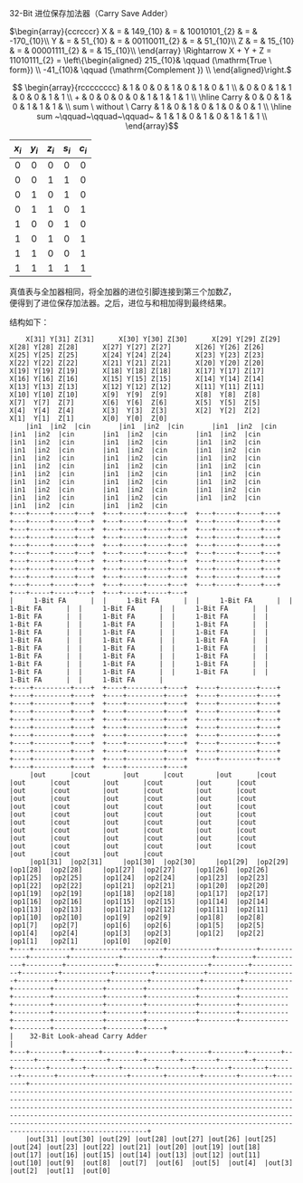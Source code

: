 32-Bit 进位保存加法器（Carry Save Adder）

$`\begin{array}{ccrcccr}
    X & = & 149_{10} & = & 10010101_{2} & = & -170_{10}\\
    Y & = &  51_{10} & = & 00110011_{2} & = &   51_{10}\\
    Z & = &  15_{10} & = & 00001111_{2} & = &   15_{10}\\
\end{array} \Rightarrow 
X + Y + Z = 11010111_{2} = \left\{\begin{aligned}
     215_{10}& \qquad (\mathrm{True \ form}) \\
     -41_{10}& \qquad (\mathrm{Complement }) \\
\end{aligned}\right.`$ 

$$
\begin{array}{rcccccccc}
                               & 1 & 0 & 0 & 1 & 0 & 1 & 0 & 1 \\
                               & 0 & 0 & 1 & 1 & 0 & 0 & 1 & 1 \\
                             + & 0 & 0 & 0 & 0 & 1 & 1 & 1 & 1 \\
    \hline
                         Carry & 0 & 0 & 1 & 0 & 1 & 1 & 1 &   \\
       sum \  without \  Carry & 1 & 0 & 1 & 0 & 1 & 0 & 0 & 1 \\
    \hline
    sum ~\qquad~\qquad~\qquad~ & 1 & 1 & 0 & 1 & 0 & 1 & 1 & 1 \\
\end{array}$$

| $`x_{i}`$ | $`y_{i}`$ | $`z_{i}`$ | $`s_{i}`$ | $`c_{i}`$ |
|:-:|:-:|:-:|:-:|:-:|
| 0 | 0 | 0 | 0 | 0 |
| 0 | 0 | 1 | 1 | 0 |
| 0 | 1 | 0 | 1 | 0 |
| 0 | 1 | 1 | 0 | 1 |
| 1 | 0 | 0 | 1 | 0 |
| 1 | 0 | 1 | 0 | 1 |
| 1 | 1 | 0 | 0 | 1 |
| 1 | 1 | 1 | 1 | 1 |

真值表与全加器相同，将全加器的进位引脚连接到第三个加数$`Z`$， \
便得到了进位保存加法器。之后，进位与和相加得到最终结果。

结构如下：
<!-- 每行都用制表符（或者四个空格）缩进，创建一个等宽字符文本块，空格有效 -->
        X[31] Y[31] Z[31]      X[30] Y[30] Z[30]      X[29] Y[29] Z[29]      X[28] Y[28] Z[28]      X[27] Y[27] Z[27]      X[26] Y[26] Z[26]      X[25] Y[25] Z[25]      X[24] Y[24] Z[24]      X[23] Y[23] Z[23]      X[22] Y[22] Z[22]      X[21] Y[21] Z[21]      X[20] Y[20] Z[20]      X[19] Y[19] Z[19]      X[18] Y[18] Z[18]      X[17] Y[17] Z[17]      X[16] Y[16] Z[16]      X[15] Y[15] Z[15]      X[14] Y[14] Z[14]      X[13] Y[13] Z[13]      X[12] Y[12] Z[12]      X[11] Y[11] Z[11]      X[10] Y[10] Z[10]      X[9]  Y[9]  Z[9]       X[8]  Y[8]  Z[8]       X[7]  Y[7]  Z[7]       X[6]  Y[6]  Z[6]       X[5]  Y[5]  Z[5]       X[4]  Y[4]  Z[4]       X[3]  Y[3]  Z[3]       X[2]  Y[2]  Z[2]       X[1]  Y[1]  Z[1]       X[0]  Y[0]  Z[0]   
        |in1  |in2  |cin       |in1  |in2  |cin       |in1  |in2  |cin       |in1  |in2  |cin       |in1  |in2  |cin       |in1  |in2  |cin       |in1  |in2  |cin       |in1  |in2  |cin       |in1  |in2  |cin       |in1  |in2  |cin       |in1  |in2  |cin       |in1  |in2  |cin       |in1  |in2  |cin       |in1  |in2  |cin       |in1  |in2  |cin       |in1  |in2  |cin       |in1  |in2  |cin       |in1  |in2  |cin       |in1  |in2  |cin       |in1  |in2  |cin       |in1  |in2  |cin       |in1  |in2  |cin       |in1  |in2  |cin       |in1  |in2  |cin       |in1  |in2  |cin       |in1  |in2  |cin       |in1  |in2  |cin       |in1  |in2  |cin       |in1  |in2  |cin       |in1  |in2  |cin       |in1  |in2  |cin       |in1  |in2  |cin   
    +---+-----+-----+---+  +---+-----+-----+---+  +---+-----+-----+---+  +---+-----+-----+---+  +---+-----+-----+---+  +---+-----+-----+---+  +---+-----+-----+---+  +---+-----+-----+---+  +---+-----+-----+---+  +---+-----+-----+---+  +---+-----+-----+---+  +---+-----+-----+---+  +---+-----+-----+---+  +---+-----+-----+---+  +---+-----+-----+---+  +---+-----+-----+---+  +---+-----+-----+---+  +---+-----+-----+---+  +---+-----+-----+---+  +---+-----+-----+---+  +---+-----+-----+---+  +---+-----+-----+---+  +---+-----+-----+---+  +---+-----+-----+---+  +---+-----+-----+---+  +---+-----+-----+---+  +---+-----+-----+---+  +---+-----+-----+---+  +---+-----+-----+---+  +---+-----+-----+---+  +---+-----+-----+---+  +---+-----+-----+---+  
    |     1-Bit FA      |  |     1-Bit FA      |  |     1-Bit FA      |  |     1-Bit FA      |  |     1-Bit FA      |  |     1-Bit FA      |  |     1-Bit FA      |  |     1-Bit FA      |  |     1-Bit FA      |  |     1-Bit FA      |  |     1-Bit FA      |  |     1-Bit FA      |  |     1-Bit FA      |  |     1-Bit FA      |  |     1-Bit FA      |  |     1-Bit FA      |  |     1-Bit FA      |  |     1-Bit FA      |  |     1-Bit FA      |  |     1-Bit FA      |  |     1-Bit FA      |  |     1-Bit FA      |  |     1-Bit FA      |  |     1-Bit FA      |  |     1-Bit FA      |  |     1-Bit FA      |  |     1-Bit FA      |  |     1-Bit FA      |  |     1-Bit FA      |  |     1-Bit FA      |  |     1-Bit FA      |  |     1-Bit FA      |  
    +----+---------+----+  +----+---------+----+  +----+---------+----+  +----+---------+----+  +----+---------+----+  +----+---------+----+  +----+---------+----+  +----+---------+----+  +----+---------+----+  +----+---------+----+  +----+---------+----+  +----+---------+----+  +----+---------+----+  +----+---------+----+  +----+---------+----+  +----+---------+----+  +----+---------+----+  +----+---------+----+  +----+---------+----+  +----+---------+----+  +----+---------+----+  +----+---------+----+  +----+---------+----+  +----+---------+----+  +----+---------+----+  +----+---------+----+  +----+---------+----+  +----+---------+----+  +----+---------+----+  +----+---------+----+  +----+---------+----+  +----+---------+----+  
         |out      |cout        |out      |cout        |out      |cout        |out      |cout        |out      |cout        |out      |cout        |out      |cout        |out      |cout        |out      |cout        |out      |cout        |out      |cout        |out      |cout        |out      |cout        |out      |cout        |out      |cout        |out      |cout        |out      |cout        |out      |cout        |out      |cout        |out      |cout        |out      |cout        |out      |cout        |out      |cout        |out      |cout        |out      |cout        |out      |cout        |out      |cout        |out      |cout        |out      |cout        |out      |cout        |out      |cout        |out      |cout   
         |op1[31]  |op2[31]     |op1[30]  |op2[30]     |op1[29]  |op2[29]     |op1[28]  |op2[28]     |op1[27]  |op2[27]     |op1[26]  |op2[26]     |op1[25]  |op2[25]     |op1[24]  |op2[24]     |op1[23]  |op2[23]     |op1[22]  |op2[22]     |op1[21]  |op2[21]     |op1[20]  |op2[20]     |op1[19]  |op2[19]     |op1[18]  |op2[18]     |op1[17]  |op2[17]     |op1[16]  |op2[16]     |op1[15]  |op2[15]     |op1[14]  |op2[14]     |op1[13]  |op2[13]     |op1[12]  |op2[12]     |op1[11]  |op2[11]     |op1[10]  |op2[10]     |op1[9]   |op2[9]      |op1[8]   |op2[8]      |op1[7]   |op2[7]      |op1[6]   |op2[6]      |op1[5]   |op2[5]      |op1[4]   |op2[4]      |op1[3]   |op2[3]      |op1[2]   |op2[2]      |op1[1]   |op2[1]      |op1[0]   |op2[0] 
    +----+---------+------------+---------+------------+---------+------------+---------+------------+---------+------------+---------+------------+---------+------------+---------+------------+---------+------------+---------+------------+---------+------------+---------+------------+---------+------------+---------+------------+---------+------------+---------+------------+---------+------------+---------+------------+---------+------------+---------+------------+---------+------------+---------+------------+---------+------------+---------+------------+---------+------------+---------+------------+---------+------------+---------+------------+---------+------------+---------+------------+---------+------------+---------+----+  
    |    32-Bit Look-ahead Carry Adder                                                                                                                                                                                                                                                                                                                                                                                                                                                                                                                                                                                                                                                                                                                           |  
    +---+--------+--------+--------+--------+--------+--------+--------+--------+--------+--------+--------+--------+--------+--------+--------+--------+--------+--------+--------+--------+--------+--------+--------+--------+--------+--------+--------+--------+--------+--------+--------+-----------------------------------------------------------------------------------------------------------------------------------------------------------------------------------------------------------------------------------------------------------------------------------------------------------------------------------------------------------------------------------------------------------------------------------------------------------------+  
        |out[31] |out[30] |out[29] |out[28] |out[27] |out[26] |out[25] |out[24] |out[23] |out[22] |out[21] |out[20] |out[19] |out[18] |out[17] |out[16] |out[15] |out[14] |out[13] |out[12] |out[11] |out[10] |out[9]  |out[8]  |out[7]  |out[6]  |out[5]  |out[4]  |out[3]  |out[2]  |out[1]  |out[0]                                                                                                                                                                                                                                                                                                                                                                                                                                                            

